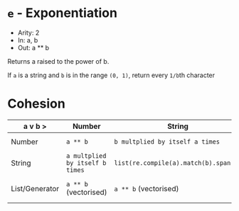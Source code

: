 # `e` - Exponentiation

- Arity: 2
- In: a, b
- Out: a ** b

Returns a raised to the power of b.

If `a` is a string and `b` is in the range `(0, 1)`, return every `1/b`th character


# Cohesion
| a v          b > | Number                | String                                | List/Generator                     |
|------------------|-----------------------|---------------------------------------|------------------------------------|
| Number           | `a ** b`              | `b multplied by itself a times`       | `a ** b` (vectorised)              |
| String           | `a multplied by itself b times` | `list(re.compile(a).match(b).span())` | `a ** b` (vectorised)              |
| List/Generator   | `a ** b` (vectorised) | `a ** b` (vectorised)                 | `a ** b` (vectorised element-wise) |
